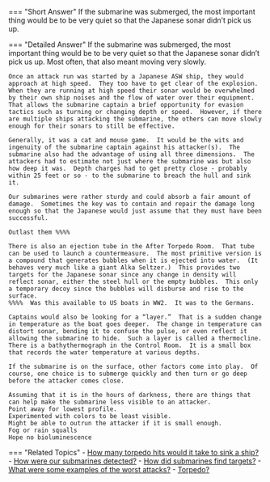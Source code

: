 
=== "Short Answer"
    If the submarine was submerged, the most important thing would be to be very quiet so that the Japanese sonar didn’t pick us up.

=== "Detailed Answer"
    If the submarine was submerged, the most important thing would be to be very quiet so that the Japanese sonar didn’t pick us up.  Most often, that also meant moving very slowly.

    Once an attack run was started by a Japanese ASW ship, they would approach at high speed.  They too have to get clear of the explosion.  When they are running at high speed their sonar would be overwhelmed by their own ship noises and the flow of water over their equipment.  That allows the submarine captain a brief opportunity for evasion tactics such as turning or changing depth or speed.  However, if there are multiple ships attacking the submarine, the others can move slowly enough for their sonars to still be effective.

    Generally, it was a cat and mouse game.  It would be the wits and ingenuity of the submarine captain against his attacker(s).  The submarine also had the advantage of using all three dimensions.  The attackers had to estimate not just where the submarine was but also how deep it was.  Depth charges had to get pretty close - probably within 25 feet or so - to the submarine to breach the hull and sink it.

    Our submarines were rather sturdy and could absorb a fair amount of damage.  Sometimes the key was to contain and repair the damage long enough so that the Japanese would just assume that they must have been successful.

    Outlast them %%%%

    There is also an ejection tube in the After Torpedo Room.  That tube can be used to launch a countermeasure.  The most primitive version is a compound that generates bubbles when it is ejected into water.  (It behaves very much like a giant Alka Seltzer.)  This provides two targets for the Japanese sonar since any change in density will reflect sonar, either the steel hull or the empty bubbles.  This only a temporary decoy since the bubbles will disburse and rise to the surface.
    %%%%  Was this available to US boats in WW2.  It was to the Germans.

    Captains would also be looking for a “layer.”  That is a sudden change in temperature as the boat goes deeper.  The change in temperature can distort sonar, bending it to confuse the pulse, or even reflect it allowing the submarine to hide.  Such a layer is called a thermocline.  There is a bathythermograph in the Control Room.  It is a small box that records the water temperature at various depths.

    If the submarine is on the surface, other factors come into play.  Of course, one choice is to submerge quickly and then turn or go deep before the attacker comes close.

    Assuming that it is in the hours of darkness, there are things that can help make the submarine less visible to an attacker.
    Point away for lowest profile.
    Experimented with colors to be least visible.
    Might be able to outrun the attacker if it is small enough.
    Fog or rain squalls
    Hope no bioluminescence

=== "Related Topics"
    - [How many torpedo hits would it take to sink a ship?](../FAQs/how-many-torpedo-hits-would-it-take-to-sink-a-ship.md)
    - [How were our submarines detected?](../FAQs/how-were-our-submarines-detected.md)
    - [How did submarines find targets?](../FAQs/how-did-submarines-find-targets.md)
    - [What were some examples of the worst attacks?](../FAQs/what-were-some-examples-of-the-worst-attacks.md)
    - [Torpedo?](../FAQs/torpedo.md)
